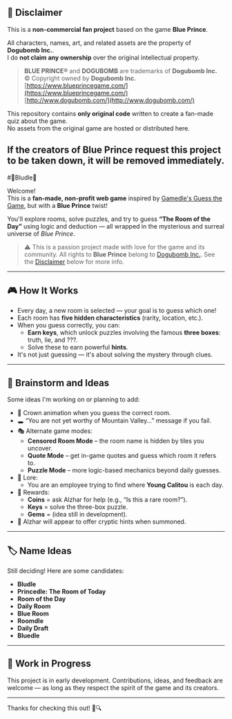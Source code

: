 ## 📜 Disclaimer

This is a **non-commercial fan project** based on the game **Blue Prince**.

All characters, names, art, and related assets are the property of **Dogubomb Inc.**.  
I do **not claim any ownership** over the original intellectual property.

> **BLUE PRINCE®** and **DOGUBOMB** are trademarks of **Dogubomb Inc.**  
> © Copyright owned by **Dogubomb Inc.**  
> [https://www.blueprincegame.com/](https://www.blueprincegame.com/)  
> [http://www.dogubomb.com/](http://www.dogubomb.com/)

This repository contains **only original code** written to create a fan-made quiz about the game.  
No assets from the original game are hosted or distributed here.

If the creators of Blue Prince request this project to be taken down, it will be removed immediately.
---
#🔷Bludle🔷

Welcome!  
This is a **fan-made, non-profit web game** inspired by [Gamedle's Guess the Game](https://www.gamedle.wtf/), but with a **Blue Prince** twist!

You'll explore rooms, solve puzzles, and try to guess **“The Room of the Day”** using logic and deduction — all wrapped in the mysterious and surreal universe of *Blue Prince*.

> ⚠️ This is a passion project made with love for the game and its community. All rights to **Blue Prince** belong to [Dogubomb Inc.](https://www.blueprincegame.com/). See the [Disclaimer](#-disclaimer) below for more info.

---

## 🎮 How It Works

- Every day, a new room is selected — your goal is to guess which one!
- Each room has **five hidden characteristics** (rarity, location, etc.).
- When you guess correctly, you can:
  - **Earn keys**, which unlock puzzles involving the famous **three boxes**: truth, lie, and ???.
  - Solve these to earn powerful **hints**.
- It's not just guessing — it's about solving the mystery through clues.

---

## 🧠 Brainstorm and Ideas

Some ideas I'm working on or planning to add:

- 👑 Crown animation when you guess the correct room.
- 🕳️ “You are not yet worthy of Mountain Valley…” message if you fail.
- 🎭 Alternate game modes:
  - **Censored Room Mode** – the room name is hidden by tiles you uncover.
  - **Quote Mode** – get in-game quotes and guess which room it refers to.
  - **Puzzle Mode** – more logic-based mechanics beyond daily guesses.
- 📜 Lore:
  - You are an employee trying to find where **Young Calitou** is each day.
- 🧩 Rewards:
  - **Coins** = ask Alzhar for help (e.g., “Is this a rare room?”).
  - **Keys** = solve the three-box puzzle.
  - **Gems** = (idea still in development).
- 🧙 Alzhar will appear to offer cryptic hints when summoned.

---

## 🏷️ Name Ideas

Still deciding! Here are some candidates:

- **Bludle**
- **Princedle: The Room of Today**
- **Room of the Day**
- **Daily Room**
- **Blue Room**
- **Roomdle**
- **Daily Draft**
- **Bluedle**

---
## 🚧 Work in Progress

This project is in early development. Contributions, ideas, and feedback are welcome — as long as they respect the spirit of the game and its creators.

---

Thanks for checking this out! 🧵🔍  

